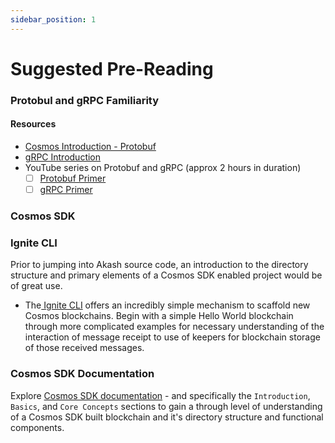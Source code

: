 ```yaml
---
sidebar_position: 1
---
```


# Suggested Pre-Reading

### Protobul and gRPC Familiarity

#### Resources

* [Cosmos Introduction - Protobuf](https://tutorials.cosmos.network/academy/2-cosmos-concepts/6-protobuf.html)
* [gRPC Introduction](https://grpc.io/docs/)
* YouTube series on Protobuf and gRPC (approx 2 hours in duration)
  * [ ] [Protobuf Primer](https://www.youtube.com/watch?v=46O73On0gyI)
  * [ ] [gRPC Primer](https://www.youtube.com/watch?v=Yw4rkaTc0f8\&t=3309s)

### Cosmos SDK

### Ignite CLI

Prior to jumping into Akash source code, an introduction to the directory structure and primary elements of a Cosmos SDK enabled project would be of great use. &#x20;

* The[ Ignite CLI](https://docs.ignite.com/guide) offers an incredibly simple mechanism to scaffold new Cosmos blockchains.  Begin with a simple Hello World blockchain through more complicated examples for necessary understanding of the interaction of message receipt to use of keepers for blockchain storage of those received messages.

### Cosmos SDK Documentation

Explore [Cosmos SDK documentation](https://docs.cosmos.network/main) - and specifically the `Introduction`, `Basics`, and `Core Concepts` sections to gain a through level of understanding of a Cosmos SDK built blockchain and it's directory structure and functional components.
